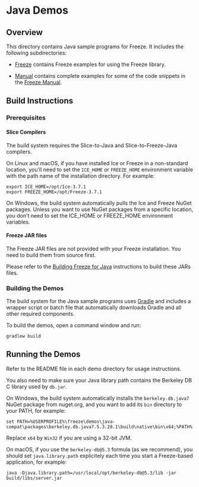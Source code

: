 # Java Demos

## Overview

This directory contains Java sample programs for Freeze. It includes the
following subdirectories:

- [Freeze](./Freeze) contains Freeze examples for using the Freeze library.

- [Manual](./Manual) contains complete examples for some of the code snippets
in the [Freeze Manual][1].

## Build Instructions

### Prerequisites

#### Slice Compilers

The build system requires the Slice-to-Java and Slice-to-Freeze-Java compilers.

On Linux and macOS, if you have installed Ice or Freeze in a non-standard
location, you'll need to set the `ICE_HOME` or `FREEZE_HOME` environment
variable with the path name of the installation directory. For example:

```
export ICE_HOME=/opt/Ice-3.7.1
export FREEZE_HOME=/opt/Freeze-3.7.1
```

On Windows, the build system automatically pulls the Ice and Freeze NuGet
packages. Unless you want to use NuGet packages from a specific location, you
don't need to set the ICE_HOME or FREEZE_HOME environment variables.

#### Freeze JAR files

The Freeze JAR files are not provided with your Freeze installation. You need to
build them from source first.

Please refer to the [Building Freeze for Java](../../java/BuildInstructions.md)
instructions to build these JARs files.

### Building the Demos

The build system for the Java sample programs uses [Gradle](http://gradle.org)
and includes a wrapper script or batch file that automatically downloads Gradle
and all other required components.

To build the demos, open a command window and run:

```
gradlew build
```

## Running the Demos

Refer to the README file in each demo directory for usage instructions.

You also need to make sure your Java library path contains the
Berkeley DB C library used by `db.jar`.

On Windows, the build system automatically installs the `berkeley.db.java7`
NuGet package from nuget.org, and you want to add its `bin` directory to
your PATH, for example:
```
set PATH=%USERPROFILE%\freeze\demos\java-compat\packages\berkeley.db.java7.5.3.28.1\build\native\bin\x64;%PATH%
```

Replace `x64` by `Win32` if you are using a 32-bit JVM.

On macOS, if you use the `berkeley-db@5.3` formula (as we recommend), you
should set `java.library.path` explicitely each time you start a Freeze-based
application, for example:
```
java -Djava.library.path=/usr/local/opt/berkeley-db@5.3/lib -jar build/libs/server.jar
```

[1]: https://doc.zeroc.com/display/Freeze37/Freeze+Manual
